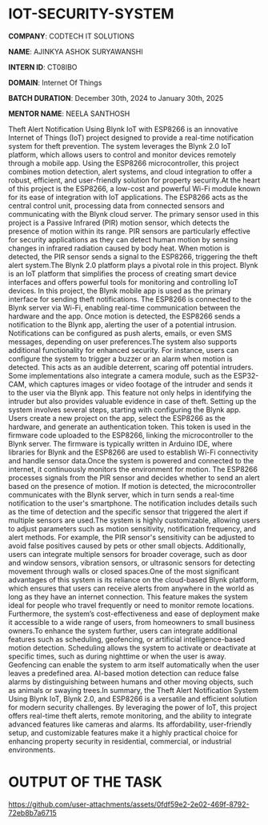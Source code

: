 # IOT-SECURITY-SYSTEM

**COMPANY**: CODTECH IT SOLUTIONS

**NAME**: AJINKYA ASHOK SURYAWANSHI 

**INTERN ID**: CT08IBO

**DOMAIN**: Internet Of Things 

**BATCH DURATION**: December 30th, 2024 to January 30th, 2025

**MENTOR NAME**: NEELA SANTHOSH

Theft Alert Notification Using Blynk IoT with ESP8266 is an innovative Internet of Things (IoT) project designed to provide a real-time notification system for theft prevention. The system leverages the Blynk
2.0 IoT platform, which allows users to control and monitor devices remotely through a mobile app. Using the ESP8266 microcontroller, this project combines motion detection, alert systems, and cloud integration 
to offer a robust, efficient, and user-friendly solution for property security.At the heart of this project is the ESP8266, a low-cost and powerful Wi-Fi module known for its ease of integration with IoT 
applications. The ESP8266 acts as the central control unit, processing data from connected sensors and communicating with the Blynk cloud server. The primary sensor used in this project is a Passive Infrared 
(PIR) motion sensor, which detects the presence of motion within its range. PIR sensors are particularly effective for security applications as they can detect human motion by sensing changes in infrared 
radiation caused by body heat. When motion is detected, the PIR sensor sends a signal to the ESP8266, triggering the theft alert system.The Blynk 2.0 platform plays a pivotal role in this project. Blynk is an 
IoT platform that simplifies the process of creating smart device interfaces and offers powerful tools for monitoring and controlling IoT devices. In this project, the Blynk mobile app is used as the primary 
interface for sending theft notifications. The ESP8266 is connected to the Blynk server via Wi-Fi, enabling real-time communication between the hardware and the app. Once motion is detected, the ESP8266 sends a 
notification to the Blynk app, alerting the user of a potential intrusion. Notifications can be configured as push alerts, emails, or even SMS messages, depending on user preferences.The system also supports 
additional functionality for enhanced security. For instance, users can configure the system to trigger a buzzer or an alarm when motion is detected. This acts as an audible deterrent, scaring off potential 
intruders. Some implementations also integrate a camera module, such as the ESP32-CAM, which captures images or video footage of the intruder and sends it to the user via the Blynk app. This feature not only 
helps in identifying the intruder but also provides valuable evidence in case of theft. Setting up the system involves several steps, starting with configuring the Blynk app. Users create a new project on the 
app, select the ESP8266 as the hardware, and generate an authentication token. This token is used in the firmware code uploaded to the ESP8266, linking the microcontroller to the Blynk server. The firmware is 
typically written in Arduino IDE, where libraries for Blynk and the ESP8266 are used to establish Wi-Fi connectivity and handle sensor data.Once the system is powered and connected to the internet, it 
continuously monitors the environment for motion. The ESP8266 processes signals from the PIR sensor and decides whether to send an alert based on the presence of motion. If motion is detected, the 
microcontroller communicates with the Blynk server, which in turn sends a real-time notification to the user's smartphone. The notification includes details such as the time of detection and the specific sensor 
that triggered the alert if multiple sensors are used.The system is highly customizable, allowing users to adjust parameters such as motion sensitivity, notification frequency, and alert methods. For example, 
the PIR sensor's sensitivity can be adjusted to avoid false positives caused by pets or other small objects. Additionally, users can integrate multiple sensors for broader coverage, such as door and window 
sensors, vibration sensors, or ultrasonic sensors for detecting movement through walls or closed spaces.One of the most significant advantages of this system is its reliance on the cloud-based Blynk platform, 
which ensures that users can receive alerts from anywhere in the world as long as they have an internet connection. This feature makes the system ideal for people who travel frequently or need to monitor remote 
locations. Furthermore, the system’s cost-effectiveness and ease of deployment make it accessible to a wide range of users, from homeowners to small business owners.To enhance the system further, users can 
integrate additional features such as scheduling, geofencing, or artificial intelligence-based motion detection. Scheduling allows the system to activate or deactivate at specific times, such as during nighttime 
or when the user is away. Geofencing can enable the system to arm itself automatically when the user leaves a predefined area. AI-based motion detection can reduce false alarms by distinguishing between humans 
and other moving objects, such as animals or swaying trees.In summary, the Theft Alert Notification System Using Blynk IoT, Blynk 2.0, and ESP8266 is a versatile and efficient solution for modern security 
challenges. By leveraging the power of IoT, this project offers real-time theft alerts, remote monitoring, and the ability to integrate advanced features like cameras and alarms. Its affordability, user-friendly 
setup, and customizable features make it a highly practical choice for enhancing property security in residential, commercial, or industrial environments.

# OUTPUT OF THE TASK

https://github.com/user-attachments/assets/0fdf59e2-2e02-469f-8792-72eb8b7a6715







